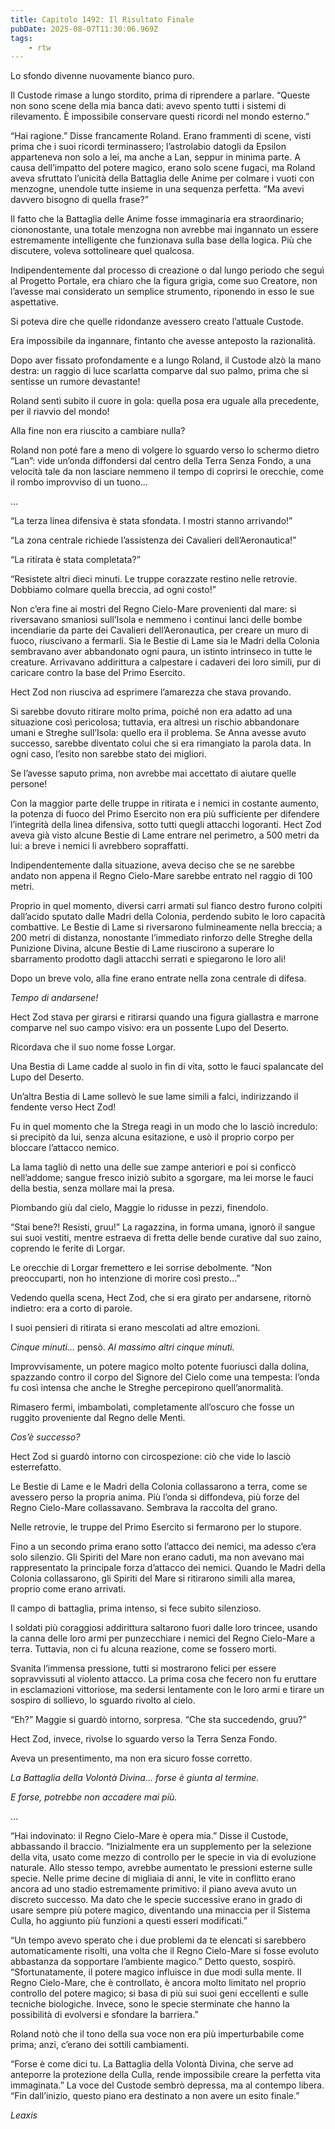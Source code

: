 ```yaml
---
title: Capitolo 1492: Il Risultato Finale
pubDate: 2025-08-07T11:30:06.969Z
tags:
    - rtw
---
```



Lo sfondo divenne nuovamente bianco puro.


Il Custode rimase a lungo stordito, prima di riprendere a parlare. “Queste non sono scene della mia banca dati: avevo spento tutti i sistemi di rilevamento. È impossibile conservare questi ricordi nel mondo esterno.”


“Hai ragione.” Disse francamente Roland. Erano frammenti di scene, visti prima che i suoi ricordi terminassero; l’astrolabio datogli da Epsilon apparteneva non solo a lei, ma anche a Lan, seppur in minima parte. A causa dell’impatto del potere magico, erano solo scene fugaci, ma Roland aveva sfruttato l’unicità della Battaglia delle Anime per colmare i vuoti con menzogne, unendole tutte insieme in una sequenza perfetta. “Ma avevi davvero bisogno di quella frase?”


Il fatto che la Battaglia delle Anime fosse immaginaria era straordinario; ciononostante, una totale menzogna non avrebbe mai ingannato un essere estremamente intelligente che funzionava sulla base della logica. Più che discutere, voleva sottolineare quel qualcosa.


Indipendentemente dal processo di creazione o dal lungo periodo che seguì al Progetto Portale, era chiaro che la figura grigia, come suo Creatore, non l’avesse mai considerato un semplice strumento, riponendo in esso le sue aspettative.


Si poteva dire che quelle ridondanze avessero creato l’attuale Custode.


Era impossibile da ingannare, fintanto che avesse anteposto la razionalità.


Dopo aver fissato profondamente e a lungo Roland, il Custode alzò la mano destra: un raggio di luce scarlatta comparve dal suo palmo, prima che si sentisse un rumore devastante!


Roland sentì subito il cuore in gola: quella posa era uguale alla precedente, per il riavvio del mondo!


Alla fine non era riuscito a cambiare nulla?


Roland non poté fare a meno di volgere lo sguardo verso lo schermo dietro “Lan”: vide un’onda diffondersi dal centro della Terra Senza Fondo, a una velocità tale da non lasciare nemmeno il tempo di coprirsi le orecchie, come il rombo improvviso di un tuono…






…






“La terza linea difensiva è stata sfondata. I mostri stanno arrivando!”


“La zona centrale richiede l’assistenza dei Cavalieri dell’Aeronautica!”


“La ritirata è stata completata?”


“Resistete altri dieci minuti. Le truppe corazzate restino nelle retrovie. Dobbiamo colmare quella breccia, ad ogni costo!”


Non c’era fine ai mostri del Regno Cielo-Mare provenienti dal mare: si riversavano smaniosi sull’Isola e nemmeno i continui lanci delle bombe incendiarie da parte dei Cavalieri dell’Aeronautica, per creare un muro di fuoco, riuscivano a fermarli. Sia le Bestie di Lame sia le Madri della Colonia sembravano aver abbandonato ogni paura, un istinto intrinseco in tutte le creature. Arrivavano addirittura a calpestare i cadaveri dei loro simili, pur di caricare contro la base del Primo Esercito.


Hect Zod non riusciva ad esprimere l’amarezza che stava provando.


Si sarebbe dovuto ritirare molto prima, poiché non era adatto ad una situazione così pericolosa; tuttavia, era altresì un rischio abbandonare umani e Streghe sull’Isola: quello era il problema. Se Anna avesse avuto successo, sarebbe diventato colui che si era rimangiato la parola data. In ogni caso, l’esito non sarebbe stato dei migliori.


Se l’avesse saputo prima, non avrebbe mai accettato di aiutare quelle persone!


Con la maggior parte delle truppe in ritirata e i nemici in costante aumento, la potenza di fuoco del Primo Esercito non era più sufficiente per difendere l’integrità della linea difensiva, sotto tutti quegli attacchi logoranti. Hect Zod aveva già visto alcune Bestie di Lame entrare nel perimetro, a 500 metri da lui: a breve i nemici li avrebbero sopraffatti.


Indipendentemente dalla situazione, aveva deciso che se ne sarebbe andato non appena il Regno Cielo-Mare sarebbe entrato nel raggio di 100 metri.


Proprio in quel momento, diversi carri armati sul fianco destro furono colpiti dall’acido sputato dalle Madri della Colonia, perdendo subito le loro capacità combattive. Le Bestie di Lame si riversarono fulmineamente nella breccia; a 200 metri di distanza, nonostante l’immediato rinforzo delle Streghe della Punizione Divina, alcune Bestie di Lame riuscirono a superare lo sbarramento prodotto dagli attacchi serrati e spiegarono le loro ali!


Dopo un breve volo, alla fine erano entrate nella zona centrale di difesa.


<em>Tempo di andarsene!</em>


Hect Zod stava per girarsi e ritirarsi quando una figura giallastra e marrone comparve nel suo campo visivo: era un possente Lupo del Deserto.


Ricordava che il suo nome fosse Lorgar.


Una Bestia di Lame cadde al suolo in fin di vita, sotto le fauci spalancate del Lupo del Deserto.


Un’altra Bestia di Lame sollevò le sue lame simili a falci, indirizzando il fendente verso Hect Zod!


Fu in quel momento che la Strega reagì in un modo che lo lasciò incredulo: si precipitò da lui, senza alcuna esitazione, e usò il proprio corpo per bloccare l’attacco nemico.


La lama tagliò di netto una delle sue zampe anteriori e poi si conficcò nell’addome; sangue fresco iniziò subito a sgorgare, ma lei morse le fauci della bestia, senza mollare mai la presa.


Piombando giù dal cielo, Maggie lo ridusse in pezzi, finendolo.


“Stai bene?! Resisti, gruu!” La ragazzina, in forma umana, ignorò il sangue sui suoi vestiti, mentre estraeva di fretta delle bende curative dal suo zaino, coprendo le ferite di Lorgar.


Le orecchie di Lorgar fremettero e lei sorrise debolmente. “Non preoccuparti, non ho intenzione di morire così presto…”


Vedendo quella scena, Hect Zod, che si era girato per andarsene, ritornò indietro: era a corto di parole.


I suoi pensieri di ritirata si erano mescolati ad altre emozioni.


<em>Cinque minuti… </em>pensò. <em>Al massimo altri cinque minuti.</em>


Improvvisamente, un potere magico molto potente fuoriuscì dalla dolina, spazzando contro il corpo del Signore del Cielo come una tempesta: l’onda fu così intensa che anche le Streghe percepirono quell’anormalità.


Rimasero fermi, imbambolati, completamente all’oscuro che fosse un ruggito proveniente dal Regno delle Menti.


<em>Cos’è successo?</em>


Hect Zod si guardò intorno con circospezione: ciò che vide lo lasciò esterrefatto.


Le Bestie di Lame e le Madri della Colonia collassarono a terra, come se avessero perso la propria anima. Più l’onda si diffondeva, più forze del Regno Cielo-Mare collassavano. Sembrava la raccolta del grano.


Nelle retrovie, le truppe del Primo Esercito si fermarono per lo stupore.


Fino a un secondo prima erano sotto l’attacco dei nemici, ma adesso c’era solo silenzio. Gli Spiriti del Mare non erano caduti, ma non avevano mai rappresentato la principale forza d’attacco dei nemici. Quando le Madri della Colonia collassarono, gli Spiriti del Mare si ritirarono simili alla marea, proprio come erano arrivati.


Il campo di battaglia, prima intenso, si fece subito silenzioso.


I soldati più coraggiosi addirittura saltarono fuori dalle loro trincee, usando la canna delle loro armi per punzecchiare i nemici del Regno Cielo-Mare a terra. Tuttavia, non ci fu alcuna reazione, come se fossero morti.


Svanita l’immensa pressione, tutti si mostrarono felici per essere sopravvissuti al violento attacco. La prima cosa che fecero non fu eruttare in esclamazioni vittoriose, ma sedersi lentamente con le loro armi e tirare un sospiro di sollievo, lo sguardo rivolto al cielo.


“Eh?” Maggie si guardò intorno, sorpresa. “Che sta succedendo, gruu?”


Hect Zod, invece, rivolse lo sguardo verso la Terra Senza Fondo.


Aveva un presentimento, ma non era sicuro fosse corretto.


<em>La Battaglia della Volontà Divina… forse è giunta al termine.</em>


<em>E forse, potrebbe non accadere mai più.</em>






…






“Hai indovinato: il Regno Cielo-Mare è opera mia.” Disse il Custode, abbassando il braccio. “Inizialmente era un supplemento per la selezione della vita, usato come mezzo di controllo per le specie in via di evoluzione naturale. Allo stesso tempo, avrebbe aumentato le pressioni esterne sulle specie. Nelle prime decine di migliaia di anni, le vite in conflitto erano ancora ad uno stadio estremamente primitivo: il piano aveva avuto un discreto successo. Ma dato che le specie successive erano in grado di usare sempre più potere magico, diventando una minaccia per il Sistema Culla, ho aggiunto più funzioni a questi esseri modificati.”


“Un tempo avevo sperato che i due problemi da te elencati si sarebbero automaticamente risolti, una volta che il Regno Cielo-Mare si fosse evoluto abbastanza da sopportare l’ambiente magico.” Detto questo, sospirò. “Sfortunatamente, il potere magico influisce in due modi sulla mente. Il Regno Cielo-Mare, che è controllato, è ancora molto limitato nel proprio controllo del potere magico; si basa di più sui suoi geni eccellenti e sulle tecniche biologiche. Invece, sono le specie sterminate che hanno la possibilità di evolversi e sfondare la barriera.”


Roland notò che il tono della sua voce non era più imperturbabile come prima; anzi, c’erano dei sottili cambiamenti.


“Forse è come dici tu. La Battaglia della Volontà Divina, che serve ad anteporre la protezione della Culla, rende impossibile creare la perfetta vita immaginata.” La voce del Custode sembrò depressa, ma al contempo libera. “Fin dall’inizio, questo piano era destinato a non avere un esito finale.”










<em>Leaxis</em>
                                


                                



